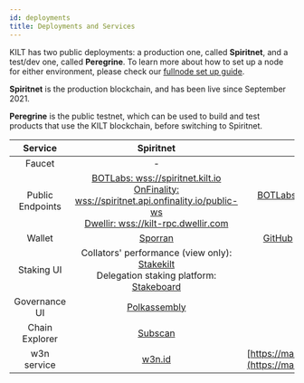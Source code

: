 ```yaml
---
id: deployments
title: Deployments and Services
---
```


KILT has two public deployments: a production one, called **Spiritnet**, and a test/dev one, called **Peregrine**.
To learn more about how to set up a node for either environment, please check our [fullnode set up guide](./04_fullnode.md).

**Spiritnet** is the production blockchain, and has been live since September 2021.

**Peregrine** is the public testnet, which can be used to build and test products that use the KILT blockchain, before switching to Spiritnet.

|     Service      |                                                                                               Spiritnet                                                                                                |                                              Peregrine                                              |
| :--------------: | :----------------------------------------------------------------------------------------------------------------------------------------------------------------------------------------------------: | :-------------------------------------------------------------------------------------------------: |
|      Faucet      |                                                                                                   -                                                                                                    |                                   [Peregrine Faucet][pere-faucet]                                   |
| Public Endpoints | [BOTLabs: wss://spiritnet.kilt.io][spirit-wss-kilt]<br/>[OnFinality: wss://spiritnet.api.onfinality.io/public-ws][spirit-wss-onfinality]<br/>[Dwellir: wss://kilt-rpc.dwellir.com][spirit-wss-dwellir] |                [BOTLabs: wss://peregrine.kilt.io/parachain-public-ws][pere-wss-kilt]                |
|      Wallet      |                                                                                  [Sporran](https://www.sporran.org/)                                                                                   | [GitHub](https://github.com/BTE-Trusted-Entity/sporran-extension) (manual loading into the browser) |
|    Staking UI    |                           Collators' performance (view only): [Stakekilt](https://stakekilt.com/)<br/>Delegation staking platform: [Stakeboard](https://stakeboard.kilt.io)                            |                                                  -                                                  |
|  Governance UI   |                                                                                  [Polkassembly][spirit-polkassembly]                                                                                   |                                                  -                                                  |
|  Chain Explorer  |                                                                                [Subscan](https://spiritnet.subscan.io)                                                                                 |                             [Subscan](https://kilt-testnet.subscan.io)                              |
|   w3n service    |                                                                                        [w3n.id](https://w3n.id)                                                                                        |       [https://main.dwo3t819w2m3x.amplifyapp.com](https://main.dwo3t819w2m3x.amplifyapp.com)        |
[spirit-polkassembly]: https://kilt.polkassembly.network
[spirit-wss-kilt]: https://polkadot.js.org/apps/?rpc=wss://spiritnet.kilt.io
[spirit-wss-onfinality]: https://polkadot.js.org/apps/?rpc=wss://spiritnet.api.onfinality.io/public-ws
[spirit-wss-dwellir]: https://polkadot.js.org/apps/?rpc=wss://kilt-rpc.dwellir.com
[pere-faucet]: https://faucet.kilt.io
[pere-wss-kilt]: https://polkadot.js.org/apps/?rpc=wss://peregrine.kilt.io/parachain-public-ws
